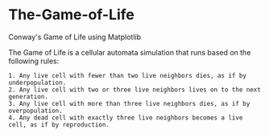 # The-Game-of-Life
Conway's Game of Life using Matplotlib

The Game of Life is a cellular automata simulation that runs based on the following rules:

    1. Any live cell with fewer than two live neighbors dies, as if by underpopulation.
    2. Any live cell with two or three live neighbors lives on to the next generation.
    3. Any live cell with more than three live neighbors dies, as if by overpopulation.
    4. Any dead cell with exactly three live neighbors becomes a live cell, as if by reproduction.
